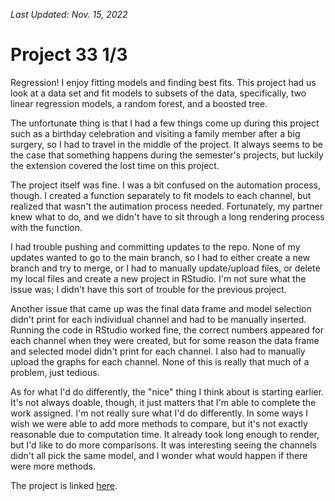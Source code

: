 _Last Updated: Nov. 15, 2022_ 
# Project 33 1/3

Regression! I enjoy fitting models and finding best fits. This project had us look at a data set and fit models to subsets of the data, specifically, two linear regression models, a random forest, and a boosted tree.

The unfortunate thing is that I had a few things come up during this project such as a birthday celebration and visiting a family member after a big surgery, so I had to travel in the middle of the project. It always seems to be the case that something happens during the semester's projects, but luckily the extension covered the lost time on this project.

The project itself was fine. I was a bit confused on the automation process, though. I created a function separately to fit models to each channel, but realized that wasn't the autimation process needed. Fortunately, my partner knew what to do, and we didn't have to sit through a long rendering process with the function.

I had trouble pushing and committing updates to the repo. None of my updates wanted to go to the main branch, so I had to either create a new branch and try to merge, or I had to manually update/upload files, or delete my local files and create a new project in RStudio. I'm not sure what the issue was; I didn't have this sort of trouble for the previous project.

Another issue that came up was the final data frame and model selection didn't print for each individual channel and had to be manually inserted. Running the code in RStudio worked fine, the correct numbers appeared for each channel when they were created, but for some reason the data frame and selected model didn't print for each channel. I also had to manually upload the graphs for each channel. None of this is really that much of a problem, just tedious.

As for what I'd do differently, the "nice" thing I think about is starting earlier. It's not always doable, though, it just matters that I'm able to complete the work assigned. I'm not really sure what I'd do differently. In some ways I wish we were able to add more methods to compare, but it's not exactly reasonable due to computation time. It already took long enough to render, but I'd like to do more comparisons. It was interesting seeing the channels didn't all pick the same model, and I wonder what would happen if there were more methods.


The project is linked [here](https://kesettle.github.io/project3/).
